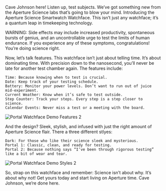 Cave Johnson here! Listen up, test subjects. We’ve got something new from the Aperture Science labs that’s going to blow your mind. Introducing the Aperture Science Smartwatch Watchface. This isn’t just any watchface; it’s a quantum leap in timekeeping technology.

WARNING: Side effects may include increased productivity, spontaneous bursts of genius, and an uncontrollable urge to test the limits of human endurance. If you experience any of these symptoms, congratulations! You’re doing science right.

Now, let’s talk features. This watchface isn’t just about telling time. It’s about dominating time. With precision down to the nanosecond, you’ll never be late for another test chamber again. The features include:

	Time: Because knowing when to test is crucial.
	Date: Keep track of your testing schedule.
	Battery: Monitor your power levels. Don’t want to run out of juice mid-experiment.
	Current Weather: Know when it’s safe to test outside.
	Step Counter: Track your steps. Every step is a step closer to science.
	Calendar Events: Never miss a test or a meeting with the board.
![Portal Watchface Demo Features 2](https://github.com/user-attachments/assets/88702bcc-aa5a-4001-8918-1b06a86ce66f)

And the design? Sleek, stylish, and infused with just the right amount of Aperture Science flair. There a three different stlyes:

	Dark: For those who like their science sleek and mysterious.
	Portal 1: Classic, clean, and ready for testing.
	Portal 2: Because nothing says “I’ve been through rigorous testing” like a bit of wear and tear.
![Portal Watchface Demo Styles 2](https://github.com/user-attachments/assets/0444c967-0588-4986-8079-a0d9c77565d2)

So, strap on this watchface and remember: Science isn’t about why. It’s about why not! Get yours today and start living on Aperture time. Cave Johnson, we’re done here.
